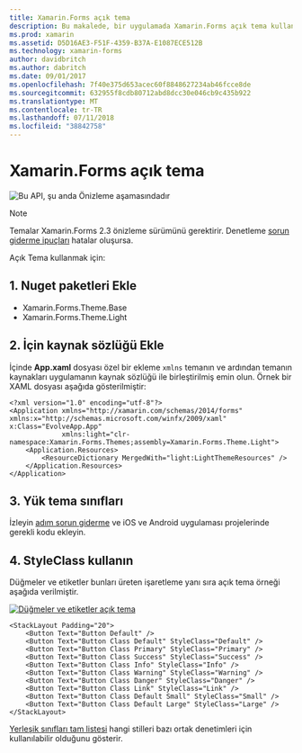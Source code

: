 ```yaml
---
title: Xamarin.Forms açık tema
description: Bu makalede, bir uygulamada Xamarin.Forms açık tema kullanılacağı açıklanmaktadır.
ms.prod: xamarin
ms.assetid: D5D16AE3-F51F-4359-B37A-E1087ECE512B
ms.technology: xamarin-forms
author: davidbritch
ms.author: dabritch
ms.date: 09/01/2017
ms.openlocfilehash: 7f40e375d653acec60f8848627234ab46fcce8de
ms.sourcegitcommit: 632955f8cdb80712abd8dcc30e046cb9c435b922
ms.translationtype: MT
ms.contentlocale: tr-TR
ms.lasthandoff: 07/11/2018
ms.locfileid: "38842758"
---
```

# <a name="xamarinforms-light-theme"></a>Xamarin.Forms açık tema

![](~/media/shared/preview.png "Bu API, şu anda Önizleme aşamasındadır")

> [!NOTE]
> Temalar Xamarin.Forms 2.3 önizleme sürümünü gerektirir. Denetleme [sorun giderme ipuçları](~/xamarin-forms/user-interface/themes/index.md) hatalar oluşursa.

Açık Tema kullanmak için:

## <a name="1-add-nuget-packages"></a>1. Nuget paketleri Ekle

* Xamarin.Forms.Theme.Base
* Xamarin.Forms.Theme.Light

## <a name="2-add-to-the-resource-dictionary"></a>2. İçin kaynak sözlüğü Ekle

İçinde **App.xaml** dosyası özel bir ekleme `xmlns` temanın ve ardından temanın kaynakları uygulamanın kaynak sözlüğü ile birleştirilmiş emin olun.
Örnek bir XAML dosyası aşağıda gösterilmiştir:

```xaml
<?xml version="1.0" encoding="utf-8"?>
<Application xmlns="http://xamarin.com/schemas/2014/forms" xmlns:x="http://schemas.microsoft.com/winfx/2009/xaml" x:Class="EvolveApp.App"
             xmlns:light="clr-namespace:Xamarin.Forms.Themes;assembly=Xamarin.Forms.Theme.Light">
    <Application.Resources>
        <ResourceDictionary MergedWith="light:LightThemeResources" />
    </Application.Resources>
</Application>
```

## <a name="3-load-theme-classes"></a>3. Yük tema sınıfları

İzleyin [adım sorun giderme](~/xamarin-forms/user-interface/themes/index.md) ve iOS ve Android uygulaması projelerinde gerekli kodu ekleyin.

## <a name="4-use-styleclass"></a>4. StyleClass kullanın

Düğmeler ve etiketler bunları üreten işaretleme yanı sıra açık tema örneği aşağıda verilmiştir.

[![](light-images/light-theme-sml.png "Düğmeler ve etiketler açık tema")](light-images/light-theme.png#lightbox "düğmeler ve etiketler açık tema")

```xaml
<StackLayout Padding="20">
    <Button Text="Button Default" />
    <Button Text="Button Class Default" StyleClass="Default" />
    <Button Text="Button Class Primary" StyleClass="Primary" />
    <Button Text="Button Class Success" StyleClass="Success" />
    <Button Text="Button Class Info" StyleClass="Info" />
    <Button Text="Button Class Warning" StyleClass="Warning" />
    <Button Text="Button Class Danger" StyleClass="Danger" />
    <Button Text="Button Class Link" StyleClass="Link" />
    <Button Text="Button Class Default Small" StyleClass="Small" />
    <Button Text="Button Class Default Large" StyleClass="Large" />
</StackLayout>
```

[Yerleşik sınıfları tam listesi](~/xamarin-forms/user-interface/themes/index.md) hangi stilleri bazı ortak denetimleri için kullanılabilir olduğunu gösterir.
